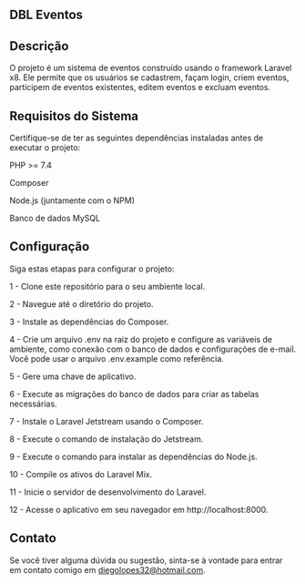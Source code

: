 ## DBL Eventos 

## Descrição
O projeto é um sistema de eventos construído usando o framework Laravel x8. Ele permite que os usuários se cadastrem, façam login, criem eventos, participem de eventos existentes, editem eventos e excluam eventos.

## Requisitos do Sistema
Certifique-se de ter as seguintes dependências instaladas antes de executar o projeto:

PHP >= 7.4

Composer

Node.js (juntamente com o NPM)

Banco de dados MySQL

## Configuração
Siga estas etapas para configurar o projeto:

1 - Clone este repositório para o seu ambiente local.

2 - Navegue até o diretório do projeto.

3 - Instale as dependências do Composer.

4 - Crie um arquivo .env na raiz do projeto e configure as variáveis de ambiente, como conexão com o banco de dados e configurações de e-mail. Você pode usar o arquivo .env.example como referência.

5 - Gere uma chave de aplicativo.

6 - Execute as migrações do banco de dados para criar as tabelas necessárias.

7 - Instale o Laravel Jetstream usando o Composer.

8 - Execute o comando de instalação do Jetstream.

9 - Execute o comando para instalar as dependências do Node.js.

10 - Compile os ativos do Laravel Mix.

11 - Inicie o servidor de desenvolvimento do Laravel.

12 - Acesse o aplicativo em seu navegador em http://localhost:8000.

## Contato
Se você tiver alguma dúvida ou sugestão, sinta-se à vontade para entrar em contato comigo em diegolopes32@hotmail.com.
